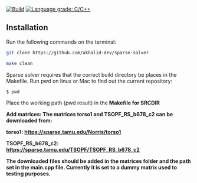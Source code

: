 [![Build](https://img.shields.io/badge/build-passing-green)](https://github.com/akhalid-dev/sparse-solver)
[![Language grade: C/C++](https://img.shields.io/lgtm/grade/cpp/g/nlohmann/json.svg?logo=lgtm&logoWidth=18)](https://github.com/akhalid-dev/sparse-solver)

## Installation
Run the following commands on the terminal:
```bash
git clone https://github.com/akhalid-dev/sparse-solver
```
```bash
make clean
```

Sparse solver requires that the correct build directory be places in the Makefile.
Run pwd on linux or Mac to find out the current repository:
```bash
$ pwd
```
Place the working path (pwd result) in the <strong>Makefile<strong> for <strong>SRCDIR</strong>

<strong>Add matrices:</strong>
The matrices torso1 and TSOPF_RS_b678_c2 can be downloaded from:

torso1: https://sparse.tamu.edu/Norris/torso1

TSOPF_RS_b678_c2: https://sparse.tamu.edu/TSOPF/TSOPF_RS_b678_c2

The downloaded files should be added in the matrices folder and the path set in the main.cpp file. Currently it is set to a dummy matrix used to testing purposes.







